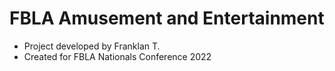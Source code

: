 # FBLA Amusement and Entertainment
- Project developed by Franklan T. 
- Created for FBLA Nationals Conference 2022
